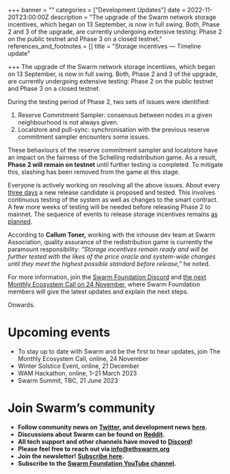 +++
banner = ""
categories = ["Development Updates"]
date = 2022-11-20T23:00:00Z
description = "The upgrade of the Swarm network storage incentives, which began on 13 September, is now in full swing. Both, Phase 2 and 3 of the upgrade, are currently undergoing extensive testing: Phase 2 on the public testnet and Phase 3 on a closed testnet."
references_and_footnotes = []
title = "Storage incentives — Timeline update"

+++
The upgrade of the Swarm network storage incentives, which began on 13 September, is now in full swing. Both, Phase 2 and 3 of the upgrade, are currently undergoing extensive testing: Phase 2 on the public testnet and Phase 3 on a closed testnet.

During the testing period of Phase 2, two sets of issues were identified:

1. Reserve Commitment Sampler: consensus between nodes in a given neighbourhood is not always given.
2. Localstore and pull-sync: synchronisation with the previous reserve commitment sampler encounters some issues.

These behaviours of the reserve commitment sampler and localstore have an impact on the fairness of the Schelling redistribution game. As a result, **Phase 2 will remain on testnet** until further testing is completed. To mitigate this, slashing has been removed from the game at this stage.

Everyone is actively working on resolving all the above issues. About every [three days](https://github.com/ethersphere/bee/releases) a new release candidate is proposed and tested. This involves continuous testing of the system as well as changes to the smart contract. A few more weeks of testing will be needed before releasing Phase 2 to mainnet. The sequence of events to release storage incentives remains [as planned](https://medium.com/ethereum-swarm/towards-the-world-computer-the-swarm-network-upgrade-has-started-cfba1ed68330).

According to **Callum Toner,** working with the inhouse dev team at Swarm Association, quality assurance of the redistribution game is currently the paramount responsibility: _“Storage incentives remain ready and will be further tested with the likes of the price oracle and system-wide changes until they meet the highest possible standard before release,”_ he noted.

For more information, join the [Swarm Foundation Discord](https://discord.com/channels/799027393297514537/801438093927776286) and [the next Monthly Ecosystem Call on 24 November](https://discord.gg/GtQFMht2?event=1038079446508376094), where Swarm Foundation members will give the latest updates and explain the next steps.

Onwards.

# Upcoming events

* To stay up to date with Swarm and be the first to hear updates, join The Monthly Ecosystem Call, online, 24 November
* Winter Solstice Event, online, 21 December
* WAM Hackathon, online, 1–21 March 2023
* Swarm Summit, TBC, 21 June 2023

# Join Swarm’s community

* **Follow community news on** [**Twitter**](https://twitter.com/ethswarmhive)**, and development news** [**here**](https://twitter.com/ethswarm)**.**
* **Discussions about Swarm can be found on** [**Reddit**](https://www.reddit.com/r/ethswarm/)**.**
* **All tech support and other channels have moved to** [**Discord**](https://discord.gg/wdghaQsGq5)**!**
* **Please feel free to reach out via info@ethswarm.org**
* **Join the newsletter!** [**Subscribe here**](https://www.ethswarm.org/newsletter.html)**.**
* **Subscribe to the** [**Swarm Foundation YouTube channel**](https://www.youtube.com/channel/UCu6ywn9MTqdREuE6xuRkskA/videos)**.**